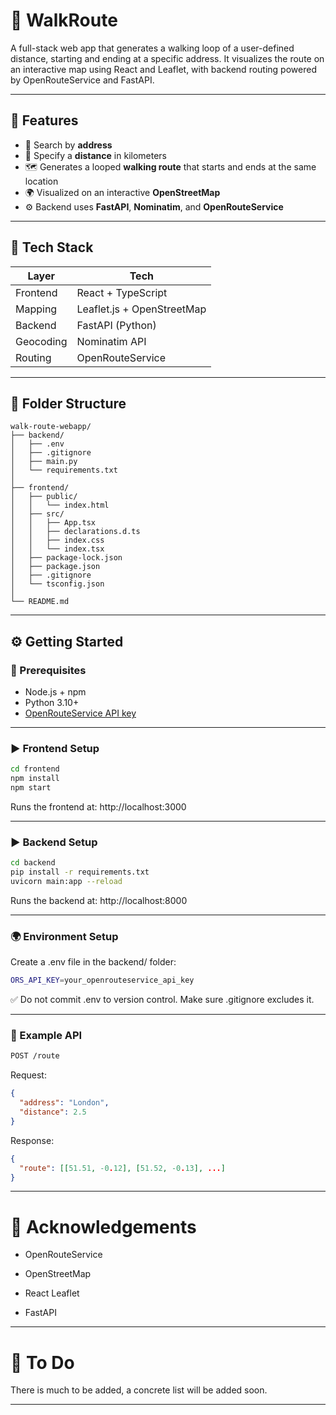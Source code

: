 # 🥾 WalkRoute

A full-stack web app that generates a walking loop of a user-defined distance, starting and ending at a specific address. It visualizes the route on an interactive map using React and Leaflet, with backend routing powered by OpenRouteService and FastAPI.

---

## 🚀 Features

- 🔎 Search by **address**
- 📏 Specify a **distance** in kilometers
- 🗺️ Generates a looped **walking route** that starts and ends at the same location
- 🌍 Visualized on an interactive **OpenStreetMap**
- ⚙️ Backend uses **FastAPI**, **Nominatim**, and **OpenRouteService**

---

## 🧱 Tech Stack

| Layer      | Tech                     |
|------------|--------------------------|
| Frontend   | React + TypeScript       |
| Mapping    | Leaflet.js + OpenStreetMap |
| Backend    | FastAPI (Python)         |
| Geocoding  | Nominatim API            |
| Routing    | OpenRouteService         |

---

## 📂 Folder Structure


```plaintext
walk-route-webapp/
├── backend/
│   ├── .env
│   ├── .gitignore
│   ├── main.py
│   └── requirements.txt
│
├── frontend/
│   ├── public/
│   │   └── index.html
│   ├── src/
│   │   ├── App.tsx
│   │   ├── declarations.d.ts
│   │   ├── index.css
│   │   └── index.tsx
│   ├── package-lock.json
│   ├── package.json
│   ├── .gitignore
│   └── tsconfig.json
│
└── README.md
```

---

## ⚙️ Getting Started

### 🔧 Prerequisites

- Node.js + npm
- Python 3.10+
- [OpenRouteService API key](https://openrouteservice.org/dev/#/signup)

---

### ▶️ Frontend Setup

```bash
cd frontend
npm install
npm start
```

Runs the frontend at: http://localhost:3000

---

### ▶️ Backend Setup

```bash
cd backend
pip install -r requirements.txt
uvicorn main:app --reload
```

Runs the backend at: http://localhost:8000

---

### 🌍 Environment Setup

Create a .env file in the backend/ folder:

```bash
ORS_API_KEY=your_openrouteservice_api_key
```

✅ Do not commit .env to version control. Make sure .gitignore excludes it.

---

### 🧪 Example API

```bash
POST /route
```

Request:

```json
{
  "address": "London",
  "distance": 2.5
}
```

Response:

```json
{
  "route": [[51.51, -0.12], [51.52, -0.13], ...]
}
```

---

# 🙌 Acknowledgements

- OpenRouteService

- OpenStreetMap

- React Leaflet

- FastAPI

---

# 📌 To Do

There is much to be added, a concrete list will be added soon.

---